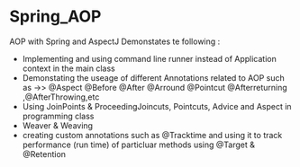 # Spring_AOP
AOP with Spring and AspectJ
Demonstates te following :
* Implementing and using command line runner instead of  Application context in the main class
* Demonstating the useage of different Annotations related to AOP such as ->>
@Aspect
@Before 
@After
@Arround
@Pointcut
@Afterreturning ,@AfterThrowing,etc
* Using JoinPoints & ProceedingJoincuts, Pointcuts, Advice and Aspect in programming class
* Weaver & Weaving
* creating custom annotations such as @Tracktime and using it to track performance (run time) of particluar methods using @Target & @Retention



